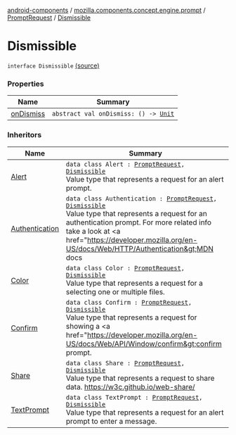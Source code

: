 [android-components](../../../index.md) / [mozilla.components.concept.engine.prompt](../../index.md) / [PromptRequest](../index.md) / [Dismissible](./index.md)

# Dismissible

`interface Dismissible` [(source)](https://github.com/mozilla-mobile/android-components/blob/master/components/concept/engine/src/main/java/mozilla/components/concept/engine/prompt/PromptRequest.kt#L251)

### Properties

| Name | Summary |
|---|---|
| [onDismiss](on-dismiss.md) | `abstract val onDismiss: () -> `[`Unit`](https://kotlinlang.org/api/latest/jvm/stdlib/kotlin/-unit/index.html) |

### Inheritors

| Name | Summary |
|---|---|
| [Alert](../-alert/index.md) | `data class Alert : `[`PromptRequest`](../index.md)`, `[`Dismissible`](./index.md)<br>Value type that represents a request for an alert prompt. |
| [Authentication](../-authentication/index.md) | `data class Authentication : `[`PromptRequest`](../index.md)`, `[`Dismissible`](./index.md)<br>Value type that represents a request for an authentication prompt. For more related info take a look at &lt;a href="https://developer.mozilla.org/en-US/docs/Web/HTTP/Authentication&gt;MDN docs |
| [Color](../-color/index.md) | `data class Color : `[`PromptRequest`](../index.md)`, `[`Dismissible`](./index.md)<br>Value type that represents a request for a selecting one or multiple files. |
| [Confirm](../-confirm/index.md) | `data class Confirm : `[`PromptRequest`](../index.md)`, `[`Dismissible`](./index.md)<br>Value type that represents a request for showing a &lt;a href="https://developer.mozilla.org/en-US/docs/Web/API/Window/confirm&gt;confirm prompt. |
| [Share](../-share/index.md) | `data class Share : `[`PromptRequest`](../index.md)`, `[`Dismissible`](./index.md)<br>Value type that represents a request to share data. https://w3c.github.io/web-share/ |
| [TextPrompt](../-text-prompt/index.md) | `data class TextPrompt : `[`PromptRequest`](../index.md)`, `[`Dismissible`](./index.md)<br>Value type that represents a request for an alert prompt to enter a message. |
